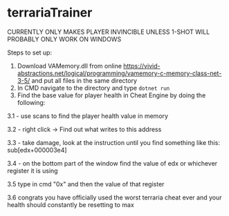 # terrariaTrainer

CURRENTLY ONLY MAKES PLAYER INVINCIBLE UNLESS 1-SHOT
WILL PROBABLY ONLY WORK ON WINDOWS

Steps to set up:

1. Download VAMemory.dll from online https://vivid-abstractions.net/logical/programming/vamemory-c-memory-class-net-3-5/ and put all files in the same directory
2. In CMD navigate to the directory and type `dotnet run`
3. Find the base value for player health in Cheat Engine by doing the following:

3.1 - use scans to find the player health value in memory

3.2 - right click -> Find out what writes to this address

3.3 - take damage, look at the instruction until you find something like this: sub[edx+000003e4]

3.4 - on the bottom part of the window find the value of edx or whichever register it is using

3.5 type in cmd "0x" and then the value of that register

3.6 congrats you have officially used the worst terraria cheat ever and your health should constantly be resetting to max
